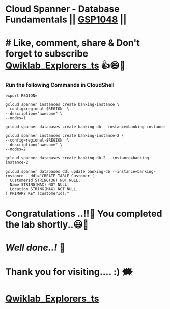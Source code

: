 # Cloud Spanner - Database Fundamentals || [GSP1048](https://www.cloudskillsboost.google/focuses/54352?parent=catalog) ||

# # Like, comment, share & Don't forget to subscribe [Qwiklab_Explorers_ts](https://youtube.com/@titashshil?si=RgamNu1dc9jVIbJN) 👍😄🤝

### Run the following Commands in CloudShell

```
export REGION=
```
```
gcloud spanner instances create banking-instance \
--config=regional-$REGION  \
--description="awesome" \
--nodes=1

gcloud spanner databases create banking-db --instance=banking-instance

gcloud spanner instances create banking-instance-2 \
--config=regional-$REGION  \
--description="awesome" \
--nodes=2

gcloud spanner databases create banking-db-2 --instance=banking-instance-2

gcloud spanner databases ddl update banking-db --instance=banking-instance --ddl="CREATE TABLE Customer (
  CustomerId STRING(36) NOT NULL,
  Name STRING(MAX) NOT NULL,
  Location STRING(MAX) NOT NULL,
) PRIMARY KEY (CustomerId);"
```

# Congratulations ..!!🎉  You completed the lab shortly..😃💯

# *Well done..!* 👏

# Thank you for visiting.... :) 🗯️

# [Qwiklab_Explorers_ts](https://youtube.com/@titashshil?si=RgamNu1dc9jVIbJN)
